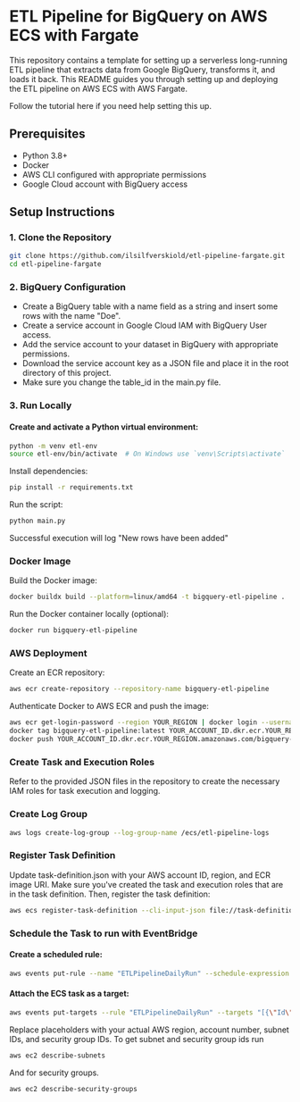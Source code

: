 # ETL Pipeline for BigQuery on AWS ECS with Fargate

This repository contains a template for setting up a serverless long-running ETL pipeline that extracts data from Google BigQuery, transforms it, and loads it back. This README guides you through setting up and deploying the ETL pipeline on AWS ECS with AWS Fargate.

Follow the tutorial here if you need help setting this up. 

## Prerequisites

- Python 3.8+
- Docker
- AWS CLI configured with appropriate permissions
- Google Cloud account with BigQuery access

## Setup Instructions

### 1. Clone the Repository

```bash
git clone https://github.com/ilsilfverskiold/etl-pipeline-fargate.git
cd etl-pipeline-fargate
```

### 2. BigQuery Configuration

- Create a BigQuery table with a name field as a string and insert some rows with the name "Doe".
- Create a service account in Google Cloud IAM with BigQuery User access.
- Add the service account to your dataset in BigQuery with appropriate permissions.
- Download the service account key as a JSON file and place it in the root directory of this project.
- Make sure you change the table_id in the main.py file.

### 3. Run Locally

#### Create and activate a Python virtual environment:

```bash
python -m venv etl-env
source etl-env/bin/activate  # On Windows use `venv\Scripts\activate`
```

Install dependencies:

```bash
pip install -r requirements.txt
```

Run the script:

```bash
python main.py
```

Successful execution will log "New rows have been added"

### Docker Image

Build the Docker image:

```bash
docker buildx build --platform=linux/amd64 -t bigquery-etl-pipeline .
```

Run the Docker container locally (optional):

```bash
docker run bigquery-etl-pipeline
```

### AWS Deployment

Create an ECR repository:

```bash
aws ecr create-repository --repository-name bigquery-etl-pipeline
```

Authenticate Docker to AWS ECR and push the image:

```bash
aws ecr get-login-password --region YOUR_REGION | docker login --username AWS --password-stdin YOUR_ACCOUNT_ID.dkr.ecr.YOUR_REGION.amazonaws.com
docker tag bigquery-etl-pipeline:latest YOUR_ACCOUNT_ID.dkr.ecr.YOUR_REGION.amazonaws.com/bigquery-etl-pipeline:latest
docker push YOUR_ACCOUNT_ID.dkr.ecr.YOUR_REGION.amazonaws.com/bigquery-etl-pipeline:latest
```

### Create Task and Execution Roles

Refer to the provided JSON files in the repository to create the necessary IAM roles for task execution and logging.

### Create Log Group

```bash
aws logs create-log-group --log-group-name /ecs/etl-pipeline-logs
```

### Register Task Definition

Update task-definition.json with your AWS account ID, region, and ECR image URI. Make sure you've created the task and execution roles that are in the task definition. Then, register the task definition:

```bash
aws ecs register-task-definition --cli-input-json file://task-definition.json
```

### Schedule the Task to run with EventBridge

#### Create a scheduled rule:

```bash
aws events put-rule --name "ETLPipelineDailyRun" --schedule-expression "cron(0 5 * * ? *)" --state ENABLED
```

#### Attach the ECS task as a target:

```bash
aws events put-targets --rule "ETLPipelineDailyRun" --targets "[{\"Id\":\"1\",\"Arn\":\"arn:aws:ecs:REGION:ACCOUNT_NUMBER:cluster/etl-pipeline-cluster\",\"RoleArn\":\"arn:aws:iam::ACCOUNT_NUMBER:role/ecsEventsRole\",\"EcsParameters\":{\"TaskDefinitionArn\":\"arn:aws:ecs:REGION:ACCOUNT_NUMBER:task-definition/my-etl-task\",\"TaskCount\":1,\"LaunchType\":\"FARGATE\",\"NetworkConfiguration\":{\"awsvpcConfiguration\":{\"Subnets\":[\"SUBNET_ID\"],\"SecurityGroups\":[\"SECURITY_GROUP_ID\"],\"AssignPublicIp\":\"ENABLED\"}}}}]"
```

Replace placeholders with your actual AWS region, account number, subnet IDs, and security group IDs. To get subnet and security group ids run

```bash
aws ec2 describe-subnets
```

And for security groups.

```bash
aws ec2 describe-security-groups
```